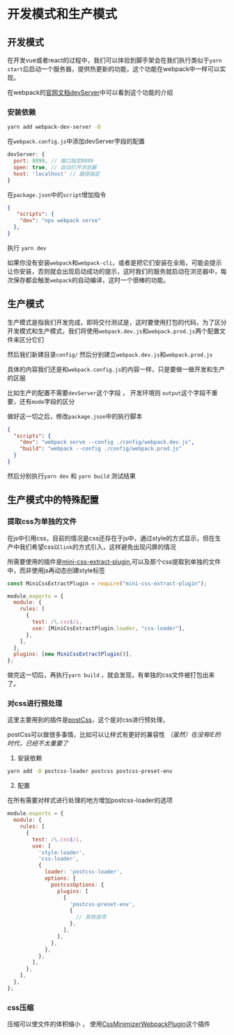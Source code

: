 # 开发模式和生产模式


## 开发模式

在开发vue或者react的过程中，我们可以体验到脚手架会在我们执行类似于`yarn start`后启动一个服务器，提供热更新的功能，这个功能在webpack中一样可以实现。

在webpack的[官网文档devServer](https://webpack.docschina.org/configuration/dev-server/)中可以看到这个功能的介绍

### 安装依赖

```sh
yarn add webpack-dev-server -D
```

在`webpack.config.js`中添加devServer字段的配置

```js
devServer: {
  port: 8899, // 端口指定8899
  open: true, // 自动打开浏览器
  host: 'localhost' // 路径指定
}
```

在`package.json`中的`script`增加指令

```json {3}
{
   "scripts": {
    "dev": "npx webpack serve"
  },
}

```
执行 `yarn dev`

如果你没有安装`webpack`和`webpack-cli`，或者是把它们安装在全局，可能会提示让你安装，否则就会出现启动成功的提示，这时我们的服务就启动在浏览器中，每次保存都会触发`webpack`的自动编译，这时一个很棒的功能。



## 生产模式

生产模式是指我们开发完成，即将交付测试是，这时要使用打包的代码，为了区分开发模式和生产模式，我们将使用`webpack.dev.js`和`webpack.prod.js`两个配置文件来区分它们

然后我们新建目录`config/` 然后分别建立`webpack.dev.js`和`webpack.prod.js`

具体的内容我们还是和`webpack.config.js`的内容一样，只是要做一做开发和生产的区服

比如生产的配置不需要`devServer`这个字段 ， 开发环境则 `output`这个字段不重要，还有`mode`字段的区分


做好这一切之后，修改`package.json`中的执行脚本

```json
{
  "scripts": {
    "dev": "webpack serve --config ./config/webpack.dev.js",
    "build": "webpack --config ./config/webpack.prod.js"
  }
}
```

然后分别执行`yarn dev` 和 `yarn build` 测试结果


## 生产模式中的特殊配置

### 提取css为单独的文件

在js中引用css，目前的情况是css还存在于js中，通过style的方式显示，但在生产中我们希望css以`link`的方式引入，这样避免出现闪屏的情况

所需要使用的插件是[mini-css-extract-plugin](https://webpack.docschina.org/plugins/mini-css-extract-plugin#root),可以及那个css提取到单独的文件中，而非使用js再动态创建style标签


```js
const MiniCssExtractPlugin = require("mini-css-extract-plugin");

module.exports = {
  module: {
    rules: [
      {
        test: /\.css$/i,
        use: [MiniCssExtractPlugin.loader, "css-loader"],
      },
    ],
  },
  plugins: [new MiniCssExtractPlugin()],
};
```


做完这一切后，再执行`yarn build` ，就会发现，有单独的css文件被打包出来了。

### 对css进行预处理
这里主要用到的插件是[postCss](https://webpack.docschina.org/loaders/postcss-loader#root)，这个是对css进行预处理，

postCss可以做很多事情，比如可以让样式有更好的兼容性  _（虽然）在没有IE的时代，已经不太重要了_

1. 安装依赖

```sh
yarn add -D postcss-loader postcss postcss-preset-env
```

2. 配置

在所有需要对样式进行处理的地方增加postcss-loader的选项

```javascript {9-23}
module.exports = {
  module: {
    rules: [
      {
        test: /\.css$/i,
        use: [
          'style-loader',
          'css-loader',
          {
            loader: 'postcss-loader',
            options: {
              postcssOptions: {
                plugins: [
                  [
                    'postcss-preset-env',
                    {
                      // 其他选项
                    },
                  ],
                ],
              },
            },
          },
        ],
      },
    ],
  },
};
```


### css压缩

压缩可以使文件的体积缩小 ， 使用[CssMinimizerWebpackPlugin](https://webpack.docschina.org/plugins/css-minimizer-webpack-plugin/#root)这个插件

